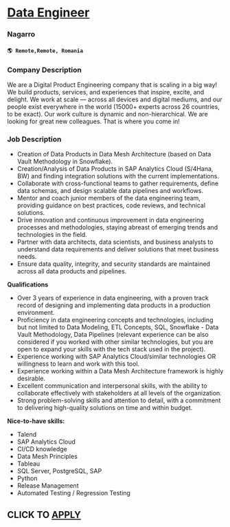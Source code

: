 # [Data Engineer](https://www.remotewlb.com/apply/data-engineer-114086)  
### Nagarro  
#### `🌎 Remote,Remote, Romania`  

### **Company Description**

We are a Digital Product Engineering company that is scaling in a big way! We build products, services, and experiences that inspire, excite, and delight. We work at scale — across all devices and digital mediums, and our people exist everywhere in the world (15000+ experts across 26 countries, to be exact). Our work culture is dynamic and non-hierarchical. We are looking for great new colleagues. That is where you come in!

###  **Job Description**

  * Creation of Data Products in Data Mesh Architecture (based on Data Vault Methodology in Snowflake).
  * Creation/Analysis of Data Products in SAP Analytics Cloud (S/4Hana, BW) and finding integration solutions with the current implementations.
  * Collaborate with cross-functional teams to gather requirements, define data schemas, and design scalable data pipelines and workflows.
  * Mentor and coach junior members of the data engineering team, providing guidance on best practices, code reviews, and technical solutions.
  * Drive innovation and continuous improvement in data engineering processes and methodologies, staying abreast of emerging trends and technologies in the field.
  * Partner with data architects, data scientists, and business analysts to understand data requirements and deliver solutions that meet business needs.
  * Ensure data quality, integrity, and security standards are maintained across all data products and pipelines.

 **Qualifications**

  * Over 3 years of experience in data engineering, with a proven track record of designing and implementing data products in a production environment.
  * Proficiency in data engineering concepts and technologies, including but not limited to Data Modeling, ETL Concepts, SQL, Snowflake - Data Vault Methodology, Data Pipelines (relevant experience can be also considered if you worked with other similar technologies, but you are open to expand your skills with the tech stack used in the project).
  * Experience working with SAP Analytics Cloud/similar technologies OR willingness to learn and work with this tool. 
  * Experience working within a Data Mesh Architecture framework is highly desirable.
  * Excellent communication and interpersonal skills, with the ability to collaborate effectively with stakeholders at all levels of the organization.
  * Strong problem-solving skills and attention to detail, with a commitment to delivering high-quality solutions on time and within budget.

 **Nice-to-have skills:**

  * Talend
  * SAP Analytics Cloud
  * CI/CD knowledge
  * Data Mesh Principles
  * Tableau
  * SQL Server, PostgreSQL, SAP
  * Python
  * Release Management
  * Automated Testing / Regression Testing

  
## CLICK TO [APPLY](https://www.remotewlb.com/apply/data-engineer-114086)

